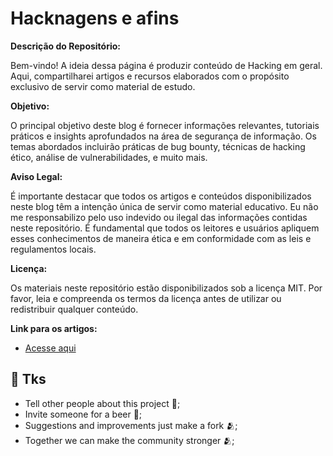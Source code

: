 # Hacknagens e afins

**Descrição do Repositório:**

Bem-vindo! A ideia dessa página é produzir conteúdo de Hacking em geral. Aqui, compartilharei artigos e recursos elaborados com o propósito exclusivo de servir como material de estudo.

**Objetivo:**

O principal objetivo deste blog é fornecer informações relevantes, tutoriais práticos e insights aprofundados na área de segurança de informação. Os temas abordados incluirão práticas de bug bounty, técnicas de hacking ético, análise de vulnerabilidades, e muito mais.

**Aviso Legal:**

É importante destacar que todos os artigos e conteúdos disponibilizados neste blog têm a intenção única de servir como material educativo. Eu não me responsabilizo pelo uso indevido ou ilegal das informações contidas neste repositório. É fundamental que todos os leitores e usuários apliquem esses conhecimentos de maneira ética e em conformidade com as leis e regulamentos locais.

**Licença:**

Os materiais neste repositório estão disponibilizados sob a licença MIT. Por favor, leia e compreenda os termos da licença antes de utilizar ou redistribuir qualquer conteúdo.

**Link para os artigos:**

- [Acesse aqui](https://fernandobortotti.github.io/artigos/)

## 🖖 Tks

- Tell other people about this project 📢;
- Invite someone for a beer 🍺;
- Suggestions and improvements just make a fork 🫂;
- Together we can make the community stronger 🫂;
